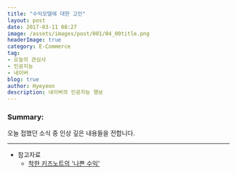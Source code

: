 ```yaml
---
title: "수익모델에 대한 고민"
layout: post
date: 2017-03-11 08:27
image: /assets/images/post/001/04_00title.png
headerImage: true
category: E-Commerce
tag:
- 오늘의 관심사
- 인공지능
- 네이버
blog: true
author: Hyeyeon
description: 네이버의 인공지능 행보
---
```


### Summary:

오늘 접했던 소식 중 인상 깊은 내용들을 전합니다.

---

- 참고자료
  - [착한 키즈노트의 '나쁜 수익'](https://brunch.co.kr/@rhodia/98)
